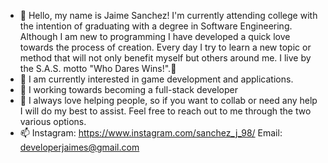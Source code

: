 - 👋 Hello, my name is Jaime Sanchez! I'm currently attending college with the intention of graduating with a degree in Software Engineering. Although I am new to programming I have developed a quick love towards the process of creation. Every day I try to learn a new topic or method that will not only benefit myself but others around me. I live by the S.A.S. motto "Who Dares Wins!".🦾
- 👀 I am currently interested in game development and applications.
- 🌱 I working towards becoming a full-stack developer
- 👥 I always love helping people, so if you want to collab or need any help I will do my best to assist. Feel free to reach out to me through the two various options.
- 📫 Instagram: https://www.instagram.com/sanchez_j_98/ Email: developerjaimes@gmail.com

<!---
Jaime-Sanz/Jaime-Sanz is a ✨ special ✨ repository because its `README.md` (this file) appears on your GitHub profile.
You can click the Preview link to take a look at your changes.
--->
